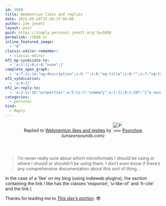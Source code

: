 ```yaml
---
id: 3898
title: Webmention likes and replies
date: 2021-05-24T15:34:37-04:00
author: joe jenett
layout: post
guid: https://simply.personal.jenett.org/?p=3898
permalink: /3898-2/
inline_featured_image:
  - "0"
classic-editor-remember:
  - classic-editor
mf2_mp-syndicate-to:
  - 'a:1:{i:0;s:4:"none";}'
complete_open_graph:
  - 'a:7:{s:14:"og:description";s:0:"";s:8:"og:title";s:0:"";s:7:"og:type";s:0:"";s:12:"twitter:card";s:7:"summary";s:15:"twitter:creator";s:0:"";s:19:"twitter:description";s:0:"";s:8:"og:image";s:0:"";}'
mf2_syndication:
  - 'a:0:{}'
mf2_in-reply-to:
  - 'a:2:{s:10:"properties";a:5:{s:7:"summary";a:1:{i:0;s:207:"I’m never really sure about which microformats I should be using or where I should or shouldn’t be using them. I don’t even know if there’s any comprehensive documentation about this sort of thing...";}s:4:"name";a:1:{i:0;s:28:"Webmention likes and replies";}s:3:"url";a:1:{i:0;s:70:"http://unseensounds.com/notes/2021/05/23/webmention-likes-replies.html";}s:11:"publication";a:1:{i:0;s:16:"unseensounds.com";}s:6:"author";a:2:{s:4:"type";a:1:{i:0;s:6:"h-card";}s:10:"properties";a:3:{s:4:"name";a:1:{i:0;s:8:"Poorchop";}s:3:"url";a:1:{i:0;s:24:"http://unseensounds.com/";}s:5:"photo";a:1:{i:0;s:38:"http://unseensounds.com/img/avatar.jpg";}}}}s:4:"type";s:4:"cite";}'
categories:
  - personal
kind:
  - Reply
---
```

<div class="entry-reaction"><section class="response u-like-of h-cite"><header><span class="kind-display-text">Replied to</span> <a href="http://unseensounds.com/notes/2021/05/23/webmention-likes-replies.html" class="p-name u-url">Webmention likes and replies</a> by <a href="http://unseensounds.com/" class="h-card p-author"><img class="u-photo" src="https://unseensounds.com/img/avatar.jpg" alt="Poorchop" width="32" height="32">Poorchop</a><em> (<span class="p-publication">unseensounds.com</span>)</em></header>
<blockquote class="e-summary">I’m never really sure about which microformats I should be using or where I should or shouldn’t be using them. I don’t even know if there’s any comprehensive documentation about this sort of thing...</blockquote>
<p>In the case of a &#8216;like’ on my blog (using indieweb plugins), the section containing the link I like has the classes &#8216;response’, &#8216;u-like-of’ and &#8216;h-cite’ and the link (<a ) has a &#8216;p-name’ class and a &#8216;u-url’ class defined which pertain to the link’s title and url respectively. The author’s name has classes &#8216;h-card’ and &#8216;p-author’ and the publication title class is &#8216;p-publication.’. Hope that helps.</p>
<p>Thanks for leading me to <a href="https://www.thisdaysportion.com/" title=""><em>This day’s portion</em></a>. 😎</p>
